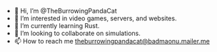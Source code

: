- 👋 Hi, I’m @TheBurrowingPandaCat
- 👀 I’m interested in video games, servers, and websites.
- 🌱 I’m currently learning Rust.
- 💞️ I’m looking to collaborate on simulations.
- 📫 How to reach me theburrowingpandacat@badmaonu.mailer.me
<!---
TheBurrowingPandaCat/TheBurrowingPandaCat is a ✨ special ✨ repository because its `README.md` (this file) appears on your GitHub profile.
You can click the Preview link to take a look at your changes.
--->
